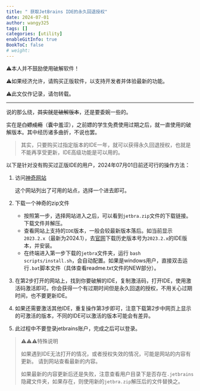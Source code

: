 ```yaml
---
title: " 获取JetBrains IDE的永久回退授权"
date: 2024-07-01
author: wangy325
tags: []
categories: [utility]
enableGitInfo: true
BookToC: false
# weight: 
---
```


⚠️本人并不鼓励使用破解软件！

⚠️如果经济允许，请购买正版软件，以支持开发者并体验最新的功能。

⚠️此文仅作记录，请勿转载。

---

<!--more-->

说的那么绕，~~其实就是破解版本~~，还是要委婉一些的。

实在是~~白嫖成瘾~~（囊中羞涩），之前嫖的学生免费使用过期之后，就一直使用的破解版本。其中经历诸多曲折，不说也罢。

> 其实，只要购买过指定版本的IDE一年，就可以获得永久回退授权，也就是不能再享受更新，IDE高级功能是可以用的。

以下是针对没有购买过正版IDE的用户，2024年07月01日前还可行的操作方法：

1. 访问[神奇网站](https://3.jetbra.in/)

    这个网站列出了可用的站点，选择一个进去即可。

2. 下载一个神奇的zip文件

    - 按照第一步，选择网站进入之后，可以看到`jetbra.zip`文件的下载链接。下载文件并解压。
    - 查看网站上支持的`IDE`版本，一般会较最新版本落后。如当前显示`2023.2.x`（最新为2024.1），去[官网](https://www.jetbrains.com/idea/download/other.html)下载历史版本号为`2023.2.x`的IDE版本，并安装。
    - 在终端进入第一步下载的`jetbra`文件夹，运行 `bash scripts/install.sh`，会自动配置。如果是windows用户，直接双击运行`.bat`脚本文件（具体查看readme.txt文件的NEW部分）。
3. 在第2步打开的网站上，找到你要破解的IDE，复制激活码，打开IDE，使用激活码激活即可。你会获得一个有过期时间但是永久回退的授权，不用关心过期时间，也不要更新IDE。
4. 如果还需要激活其他IDE，重复操作第3步即可，注意下载第2步中网页上显示的可激活的版本，不同的IDE可以激活的版本可能会有差异。
5. 此过程中不要登录jetbrains账户，完成之后可以登录。

> ⚠️⚠️⚠️特殊说明
>
>如果遇到IDE无法打开的情况，或者授权失效的情况，可能是网站的内容有更新。
>请到网站查看最新的内容。
>
> 如果最新的内容更新后还是失败，注意查看用户目录下是否存在`.jetbrains`隐藏文件夹，如果存在，则使用新的`jetbra.zip`解压后的文件替换之。
